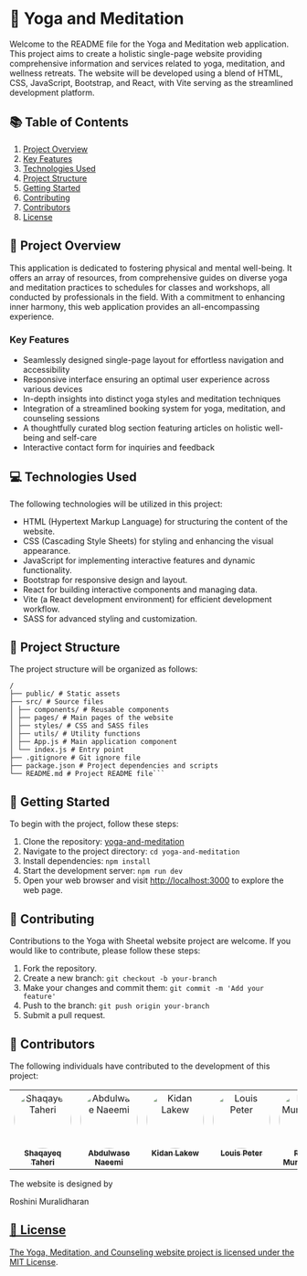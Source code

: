 # 🧘 Yoga and Meditation

Welcome to the README file for the Yoga and Meditation web application. This project aims to create a holistic single-page website providing comprehensive information and services related to yoga, meditation, and wellness retreats. The website will be developed using a blend of HTML, CSS, JavaScript, Bootstrap, and React, with Vite serving as the streamlined development platform.

## 📚 Table of Contents

1. [Project Overview](#project-overview)
2. [Key Features](#key-features)
3. [Technologies Used](#technologies-used)
4. [Project Structure](#project-structure)
5. [Getting Started](#getting-started)
6. [Contributing](#contributing)
7. [Contributors](#contributors)
8. [License](#license)

## 🌟 Project Overview

This application is dedicated to fostering physical and mental well-being. It offers an array of resources, from comprehensive guides on diverse yoga and meditation practices to schedules for classes and workshops, all conducted by professionals in the field. With a commitment to enhancing inner harmony, this web application provides an all-encompassing experience.

### Key Features

- Seamlessly designed single-page layout for effortless navigation and accessibility
- Responsive interface ensuring an optimal user experience across various devices
- In-depth insights into distinct yoga styles and meditation techniques
- Integration of a streamlined booking system for yoga, meditation, and counseling sessions
- A thoughtfully curated blog section featuring articles on holistic well-being and self-care
- Interactive contact form for inquiries and feedback

## 💻 Technologies Used

The following technologies will be utilized in this project:

- HTML (Hypertext Markup Language) for structuring the content of the website.
- CSS (Cascading Style Sheets) for styling and enhancing the visual appearance.
- JavaScript for implementing interactive features and dynamic functionality.
- Bootstrap for responsive design and layout.
- React for building interactive components and managing data.
- Vite (a React development environment) for efficient development workflow.
- SASS for advanced styling and customization.

## 🏰 Project Structure

The project structure will be organized as follows:

````
/
├── public/ # Static assets
├── src/ # Source files
│ ├── components/ # Reusable components
│ ├── pages/ # Main pages of the website
│ ├── styles/ # CSS and SASS files
│ ├── utils/ # Utility functions
│ ├── App.js # Main application component
│ └── index.js # Entry point
├── .gitignore # Git ignore file
├── package.json # Project dependencies and scripts
└── README.md # Project README file```

````

## 🚀 Getting Started

To begin with the project, follow these steps:

1. Clone the repository: [yoga-and-meditation](https://github.com/yoga-and-meditation/yoga-and-meditation)
2. Navigate to the project directory: `cd yoga-and-meditation`
3. Install dependencies: `npm install`
4. Start the development server: `npm run dev`
5. Open your web browser and visit [http://localhost:3000](http://localhost:3000) to explore the web page.

## 🤝 Contributing

Contributions to the Yoga with Sheetal website project are welcome. If you would like to contribute, please follow these steps:

1. Fork the repository.
2. Create a new branch: `git checkout -b your-branch`
3. Make your changes and commit them: `git commit -m 'Add your feature'`
4. Push to the branch: `git push origin your-branch`
5. Submit a pull request.

## 🙌 Contributors

The following individuals have contributed to the development of this project:

<table>
  <tbody>
    <tr>
      <td align="center" valign="top" width="14.28%">
        <a href="https://github.com/Shaqayeq-taheri">
          <img src="https://avatars.githubusercontent.com/u/120387460?v=4" width="100px;" alt="Shaqayeq Taheri" style="border-radius: 50%;">
          <br />
          <sub><b>Shaqayeq Taheri</b></sub>
        </a>
      </td>
      <td align="center" valign="top" width="14.28%">
        <a href="https://github.com/Naeemi7">
          <img src="https://avatars.githubusercontent.com/u/120386826?u=bde7bfb40f3f0b9c80385fd78a5ae6b28bba6ab5&v=4" width="100px;" alt="Abdulwase Naeemi" style="border-radius: 50%;">
          <br />
          <sub><b>Abdulwase Naeemi</b></sub>
        </a>
      </td>
      <td align="center" valign="top" width="14.28%">
        <a href="https://github.com/Kidan-Tekelearegy">
          <img src="https://avatars.githubusercontent.com/u/120387984?v=4" width="100px;" alt="Kidan Lakew" style="border-radius: 50%;">
          <br />
          <sub><b>Kidan Lakew</b></sub>
        </a>
      </td>
      <td align="center" valign="top" width="14.28%">
        <a href="https://github.com/louisclarencepeter">
          <img src="https://avatars.githubusercontent.com/u/109584572?v=4" width="100px;" alt="Louis Peter" style="border-radius: 50%;">
          <br />
          <sub><b>Louis Peter</b></sub>
        </a>
      </td>
      <td align="center" valign="top" width="14.28%">
        <a href="https://github.com/roshinimurali">
          <img src="https://avatars.githubusercontent.com/u/80250538?v=4" width="100px;" alt="Roshini Muralidharan" style="border-radius: 50%;">
          <br />
          <sub><b>Roshini Muralidharan</b></sub>
        </a>
      </td>
    </tr>
  </tbody>
</table>

The website is designed by 

Roshini Muralidharan
<a href="https://github.com/roshinimurali">
## 📜 License

The Yoga, Meditation, and Counseling website project is licensed under the [MIT License](https://opensource.org/licenses/MIT).
